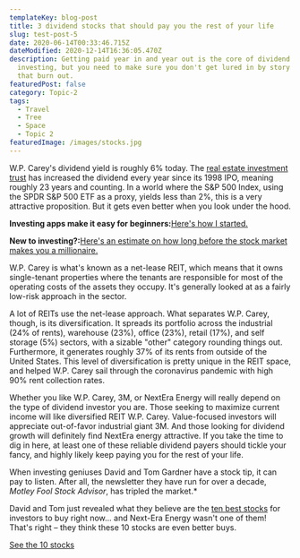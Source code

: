 ```yaml
---
templateKey: blog-post
title: 3 dividend stocks that should pay you the rest of your life
slug: test-post-5
date: 2020-06-14T00:33:46.715Z
dateModified: 2020-12-14T16:36:05.470Z
description: Getting paid year in and year out is the core of dividend
  investing, but you need to make sure you don't get lured in by story stocks
  that burn out.
featuredPost: false
category: Topic-2
tags:
  - Travel
  - Tree
  - Space
  - Topic 2
featuredImage: /images/stocks.jpg
---
```

<!--StartFragment-->

W.P. Carey's dividend yield is roughly 6% today. The [real estate investment trust](https://www.fool.com/millionacres/real-estate-investing/reits/?utm_source=usa-today&utm_medium=feed&utm_campaign=article&referring_guid=eda5c089-b9a4-413f-9868-13ae1af5b590) has increased the dividend every year since its 1998 IPO, meaning roughly 23 years and counting. In a world where the S&P 500 Index, using the SPDR S&P 500 ETF as a proxy, yields less than 2%, this is a very attractive proposition. But it gets even better when you look under the hood.

**Investing apps make it easy for beginners:**[Here's how I started.](https://www.usatoday.com/story/money/columnist/2020/12/03/investing-isnt-complicated-how-started-100-robinhood/5887439002/)

**New to investing?:**[Here's an estimate on how long before the stock market makes you a millionaire.](https://www.usatoday.com/story/money/investing/2020/12/03/stock-market-makes-millions/43208209/)

W.P. Carey is what's known as a net-lease REIT, which means that it owns single-tenant properties where the tenants are responsible for most of the operating costs of the assets they occupy. It's generally looked at as a fairly low-risk approach in the sector.

A lot of REITs use the net-lease approach. What separates W.P. Carey, though, is its diversification. It spreads its portfolio across the industrial (24% of rents), warehouse (23%), office (23%), retail (17%), and self storage (5%) sectors, with a sizable "other" category rounding things out. Furthermore, it generates roughly 37% of its rents from outside of the United States. This level of diversification is pretty unique in the REIT space, and helped W.P. Carey sail through the coronavirus pandemic with high 90% rent collection rates.

Whether you like W.P. Carey, 3M, or NextEra Energy will really depend on the type of dividend investor you are. Those seeking to maximize current income will like diversified REIT W.P. Carey. Value-focused investors will appreciate out-of-favor industrial giant 3M. And those looking for dividend growth will definitely find NextEra energy attractive. If you take the time to dig in here, at least one of these reliable dividend payers should tickle your fancy, and highly likely keep paying you for the rest of your life.

When investing geniuses David and Tom Gardner have a stock tip, it can pay to listen. After all, the newsletter they have run for over a decade, *Motley Fool Stock Advisor*, has tripled the market.*

David and Tom just revealed what they believe are the [ten best stocks](https://api.fool.com/infotron/infotrack/click?apikey=35527423-a535-4519-a07f-20014582e03e&url=https%3A%2F%2Fwww.fool.com%2Fmms%2Fmark%2Fe-foolcom-sa-bbn-dyn%3Faid%3D8867%26source%3Disaeditxt0010449%26ftm_cam%3Dsa-bbn-evergreen%26ftm_pit%3D6312%26ftm_veh%3Dbbn_article_pitch%26company%3DNextEra%2520Energy&impression=87fb7c26-ecb8-4121-b221-8bbe143eeb80&utm_source=usa-today&utm_medium=feed&utm_campaign=article&referring_guid=eda5c089-b9a4-413f-9868-13ae1af5b590) for investors to buy right now... and Next-Era Energy wasn't one of them! That's right – they think these 10 stocks are even better buys.

[See the 10 stocks](https://www.fool.com/ecap/stock-advisor/liveaction-vecap/?aid=8867&source=isaeditxt0010449&ftm_cam=sa-bbn-evergreen&ftm_pit=6312&ftm_veh=bbn_article_pitch&company=NextEra+Energy&apikey=35527423-a535-4519-a07f-20014582e03e&utm_source=usa-today&utm_medium=feed&utm_campaign=article&referring_guid=eda5c089-b9a4-413f-9868-13ae1af5b590&testId=e-foolcom-sa-bbn-dyn&cellId=6&campaign=sa-bbn-evergreen)

<!--EndFragment-->